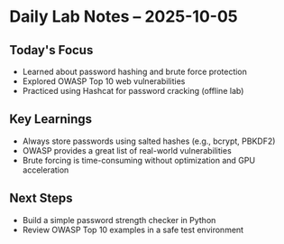 # Daily Lab Notes – 2025-10-05

## Today's Focus
- Learned about password hashing and brute force protection
- Explored OWASP Top 10 web vulnerabilities
- Practiced using Hashcat for password cracking (offline lab)

## Key Learnings
- Always store passwords using salted hashes (e.g., bcrypt, PBKDF2)
- OWASP provides a great list of real-world vulnerabilities
- Brute forcing is time-consuming without optimization and GPU acceleration

## Next Steps
- Build a simple password strength checker in Python
- Review OWASP Top 10 examples in a safe test environment
